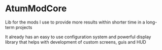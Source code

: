 # AtumModCore
Lib for the mods I use to provide more results within shorter time in a long-term projects

It already has an easy to use configuration system and powerful display library that helps with development of custom screens, guis and HUD
